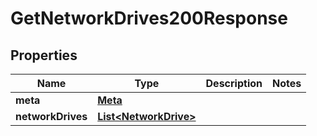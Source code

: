 

# GetNetworkDrives200Response


## Properties

| Name | Type | Description | Notes |
|------------ | ------------- | ------------- | -------------|
|**meta** | [**Meta**](Meta.md) |  |  |
|**networkDrives** | [**List&lt;NetworkDrive&gt;**](NetworkDrive.md) |  |  |



